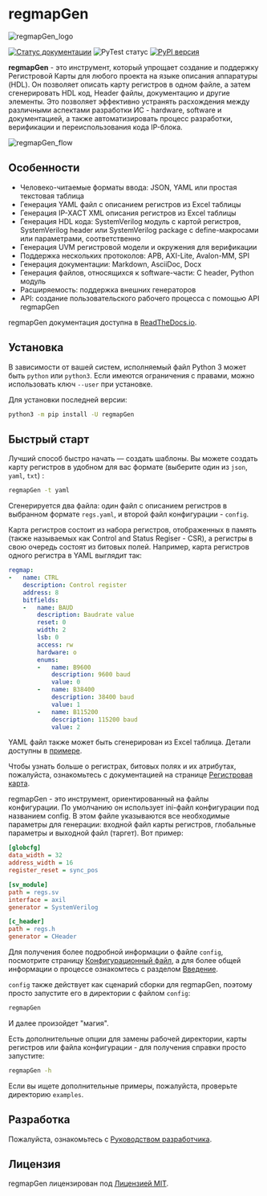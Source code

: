 # regmapGen

![regmapGen_logo](docs/img/logo.png)

[![Статус документации](https://readthedocs.org/projects/regmapGen/badge/?version=latest)](https://regmapGen.readthedocs.io/ru/latest/?badge=latest)
![PyTest статус](https://github.com/PaulMSV/regmapGen/workflows/pytest/badge.svg)
[![PyPI версия](https://badge.fury.io/py/regmapGen.svg)](https://badge.fury.io/py/regmapGen)


**regmapGen** - это инструмент, который упрощает создание и поддержку Регистровой Карты для любого проекта на языке описания аппаратуры (HDL). Он позволяет описать карту регистров в одном файле, а затем сгенерировать HDL код, Header файлы, документацию и другие элементы. Это позволяет эффективно устранять расхождения между различными аспектами разработки ИС - hardware, software и документацией, а также автоматизировать процесс разработки, верификации и переиспользования кода IP-блока.

![regmapGen_flow](docs/img/regmapGen_flow.png)

## Особенности

- Человеко-читаемые форматы ввода: JSON, YAML или простая текстовая таблица
- Генерация YAML файл с описанием регистров из Excel таблицы
- Генерация IP-XACT XML описания регистров из Excel таблицы
- Генерация HDL кода: SystemVerilog модуль с картой регистров, SystemVerilog header или SystemVerilog package с define-макросами или параметрами, соответственно
- Генерация UVM регистровой модели и окружения для верификации
- Поддержка нескольких протоколов: APB, AXI-Lite, Avalon-MM, SPI
- Генерация документации: Markdown, AsciiDoc, Docx
- Генерация  файлов, относящихся к software-части: C header, Python модуль
- Расширяемость: поддержка внешних генераторов
- API: cоздание пользовательского рабочего процесса с помощью API regmapGen

regmapGen документация доступна в [ReadTheDocs.io](https://regmapGen.readthedocs.io).

## Установка

В зависимости от вашей систем, исполняемый файл Python 3 может быть `python` или `python3`.
Если имеются ограничения с правами, можно использовать ключ `--user` при установке.

Для установки последней версии:

```sh
python3 -m pip install -U regmapGen
```

## Быстрый старт

Лучший способ быстро начать — создать шаблоны. Вы можете создать карту регистров в удобном для вас формате (выберите один из `json`, `yaml`, `txt`) :

```sh
regmapGen -t yaml
```

Сгенерируется два файла: один файл с описанием регистров в выбранном формате `regs.yaml`, и второй файл конфигурации - `config`.

Карта регистров состоит из набора регистров, отображенных в память (также называемых как Control and Status Regiser - CSR), а регистры в свою очередь состоят из битовых полей. Например, карта регистров одного регистра в YAML выглядит так:

```yaml
regmap:
-   name: CTRL
    description: Control register
    address: 8
    bitfields:
    -   name: BAUD
        description: Baudrate value
        reset: 0
        width: 2
        lsb: 0
        access: rw
        hardware: o
        enums:
        -   name: B9600
            description: 9600 baud
            value: 0
        -   name: B38400
            description: 38400 baud
            value: 1
        -   name: B115200
            description: 115200 baud
            value: 2
```

YAML файл также может быть сгенерирован из Excel таблица. Детали доступны в [примере](https://github.com/PaulMSV/regmapGen/example/excel).

Чтобы узнать больше о регистрах, битовых полях и их атрибутах, пожалуйста, ознакомьтесь с документацией на странице [Регистровая карта](https://regmapGen.readthedocs.io/en/latest/regmap.html).


regmapGen - это инструмент, ориентированный на файлы конфигурации. По умолчанию он использует ini-файл конфигурации под названием config. В этом файле указываются все необходимые параметры для генерации: входной файл карты регистров, глобальные параметры и выходной файл (таргет). Вот пример:

```ini
[globcfg]
data_width = 32
address_width = 16
register_reset = sync_pos

[sv_module]
path = regs.sv
interface = axil
generator = SystemVerilog

[c_header]
path = regs.h
generator = CHeader
```

Для получения более подробной информации о файле `config`, посмотрите страницу [Конфигурационный файл](https://regmapGen.readthedocs.io/en/latest/config.html), а для более общей информации о процессе ознакомтесь с разделом [Введение](https://regmapGen.readthedocs.io/en/latest/introduction.html).

`config` также действует как сценарий сборки для regmapGen, поэтому просто запустите его в директории с файлом `config`:

```sh
regmapGen
```

И далее произойдет "магия".

Есть дополнительные опции для замены рабочей директории, карты регистров или файла конфигурации - для получения справки просто запустите:

```sh
regmapGen -h
```

Если вы ищете дополнительные примеры, пожалуйста, проверьте директорию `examples`.

## Разработка

Пожалуйста, ознакомьтесь с [Руководством разработчика](https://regmapGen.readthedocs.io/en/latest/contributing.html).

## Лицензия

regmapGen лицензирован под [Лицензией MIT](LICENSE).
